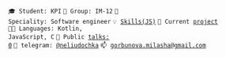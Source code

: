 <code>🎓 Student: KPI</code>
<code>🎪 Group: IM-12</code>
<code>👷 Speciality: Software engineer</code>
<code>💡 [Skills(JS)](SKILLS.md)</code>
<code>🧻 Current [project](PROJECT.md)</code><br>
<code>🧑‍💻 Languages: Kotlin, JavaScript, C</code>
<code>📢 Public [talks: 0](TALKS.md)</code>
<code>💬 telegram: [@neliudochka](https://t.me/neliudochka)</code>
<code>📫 [gorbunova.milasha@gmail.com](mailto:gorbunova.milasha@gmail.com)</code>

